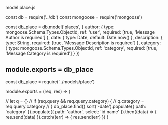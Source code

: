 model place.js

const db = require('../db')
const mongoose = require('mongoose')

const db_place = db.model('places', {
	author: {
		type: mongoose.Schema.Types.ObjectId,
		ref: 'user',
		required: [true, 'Message Author is required']
	},
	date: {
		type: Date,
		default: Date.now()
	},
	description: {
		type: String,
		required: [true, 'Message Description is required']
	},
	category: {
		type: mongoose.Schema.Types.ObjectId,
		ref: 'category',
		required: [true, 'Message Category is required']
	}
})

module.exports = db_place
-----------------------

const db_place = require('../models/place')

module.exports = (req, res) => {

// let q = {}
// if (req.query && req.query.category) {
// 	q.category = req.query.category
// }
	db_place.find().sort('-date').populate({
		path: 'category'
	}).populate({
		path: 'author',
		select: 'id name'
	}).then((data) => {
		res.send(data)
	}).catch((err) => {
		res.send(err)
	})
}
